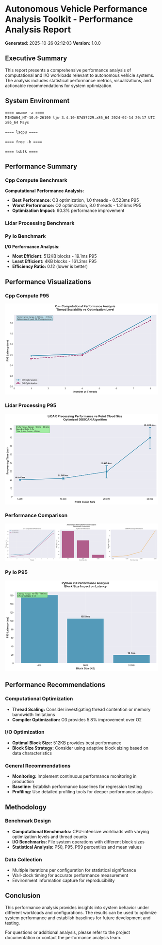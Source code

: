 # Autonomous Vehicle Performance Analysis Toolkit - Performance Analysis Report

**Generated:** 2025-10-26 02:12:03
**Version:** 1.0.0

## Executive Summary

This report presents a comprehensive performance analysis of computational and I/O workloads 
relevant to autonomous vehicle systems. The analysis includes statistical performance metrics, 
visualizations, and actionable recommendations for system optimization.

## System Environment

```
==== uname -a ====
MINGW64_NT-10.0-26100 ljw 3.4.10-87d57229.x86_64 2024-02-14 20:17 UTC x86_64 Msys

==== lscpu ====

==== free -h ====

==== lsblk ====

```

## Performance Summary

### Cpp Compute Benchmark

**Computational Performance Analysis:**

- **Best Performance:** O3 optimization, 1.0 threads - 0.523ms P95
- **Worst Performance:** O2 optimization, 8.0 threads - 1.316ms P95
- **Optimization Impact:** 60.3% performance improvement

### Lidar Processing Benchmark

### Py Io Benchmark

**I/O Performance Analysis:**

- **Most Efficient:** 512KB blocks - 19.1ms P95
- **Least Efficient:** 4KB blocks - 161.2ms P95
- **Efficiency Ratio:** 0.12 (lower is better)

## Performance Visualizations

### Cpp Compute P95

![Cpp Compute P95](figs/cpp_compute_p95.png)

### Lidar Processing P95

![Lidar Processing P95](figs/lidar_processing_p95.png)

### Performance Comparison

![Performance Comparison](figs/performance_comparison.png)

### Py Io P95

![Py Io P95](figs/py_io_p95.png)

## Performance Recommendations

### Computational Optimization

- **Thread Scaling:** Consider investigating thread contention or memory bandwidth limitations
- **Compiler Optimization:** O3 provides 5.8% improvement over O2
### I/O Optimization

- **Optimal Block Size:** 512KB provides best performance
- **Block Size Strategy:** Consider using adaptive block sizing based on data characteristics

### General Recommendations

- **Monitoring:** Implement continuous performance monitoring in production
- **Baseline:** Establish performance baselines for regression testing
- **Profiling:** Use detailed profiling tools for deeper performance analysis
## Methodology

### Benchmark Design
- **Computational Benchmarks:** CPU-intensive workloads with varying optimization levels and thread counts
- **I/O Benchmarks:** File system operations with different block sizes
- **Statistical Analysis:** P50, P95, P99 percentiles and mean values

### Data Collection
- Multiple iterations per configuration for statistical significance
- Wall-clock timing for accurate performance measurement
- Environment information capture for reproducibility

## Conclusion

This performance analysis provides insights into system behavior under different workloads 
and configurations. The results can be used to optimize system performance and establish 
baselines for future development and testing.

For questions or additional analysis, please refer to the project documentation or 
contact the performance analysis team.